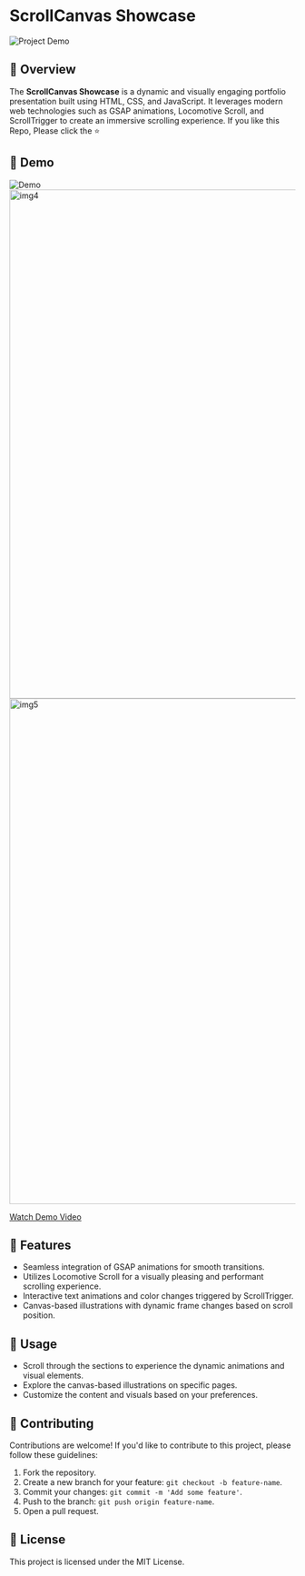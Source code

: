 # ScrollCanvas Showcase

![Project Demo](demo.gif)

## 🚀 Overview

The **ScrollCanvas Showcase** is a dynamic and visually engaging portfolio presentation built using HTML, CSS, and JavaScript. It leverages modern web technologies such as GSAP animations, Locomotive Scroll, and ScrollTrigger to create an immersive scrolling experience.
If you like this Repo, Please click the :star:

## 📸 Demo

![Demo](<img width="947" alt="img1" src="https://github.com/AnujaBhise/RealEstateVision/assets/96904529/f4a9207c-ebd3-4f62-8538-ddf93cfb0a2d">)
<img width="896" alt="img4" src="https://github.com/AnujaBhise/RealEstateVision/assets/96904529/6f737f89-a1de-423c-a453-6782a284f001">
<img width="890" alt="img5" src="https://github.com/AnujaBhise/RealEstateVision/assets/96904529/2c657475-52bc-4f78-892c-67a2115bde23">


[Watch Demo Video](https://github.com/AnujaBhise/RealEstateVision/assets/96904529/b65536aa-f17c-4259-9b51-b6e67897b93d) <!-- Add a link to a video demo if available -->

## 🌟 Features

- Seamless integration of GSAP animations for smooth transitions.
- Utilizes Locomotive Scroll for a visually pleasing and performant scrolling experience.
- Interactive text animations and color changes triggered by ScrollTrigger.
- Canvas-based illustrations with dynamic frame changes based on scroll position.




## 🚀 Usage
- Scroll through the sections to experience the dynamic animations and visual elements.
- Explore the canvas-based illustrations on specific pages.
- Customize the content and visuals based on your preferences.

## 🤝 Contributing
Contributions are welcome! If you'd like to contribute to this project, please follow these guidelines:
1. Fork the repository.
2. Create a new branch for your feature: `git checkout -b feature-name`.
3. Commit your changes: `git commit -m 'Add some feature'`.
4. Push to the branch: `git push origin feature-name`.
5. Open a pull request.

## 📄 License
This project is licensed under the MIT License.
